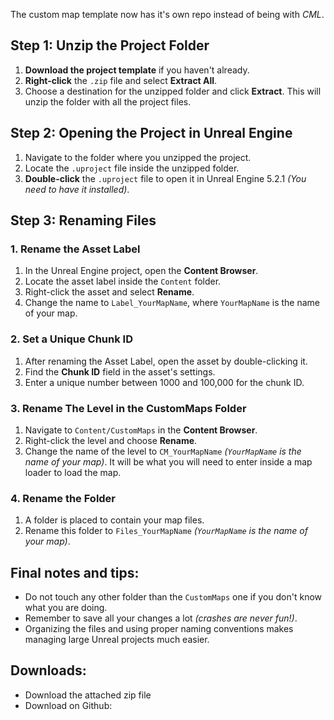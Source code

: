 The custom map template now has it's own repo instead of being with *CML*.

## Step 1: Unzip the Project Folder
1. **Download the project template** if you haven't already.
2. **Right-click** the `.zip` file and select **Extract All**.
3. Choose a destination for the unzipped folder and click **Extract**. This will unzip the folder with all the project files.

## Step 2: Opening the Project in Unreal Engine
1. Navigate to the folder where you unzipped the project.
2. Locate the `.uproject` file inside the unzipped folder.
3. **Double-click** the `.uproject` file to open it in Unreal Engine 5.2.1 *(You need to have it installed)*.

## Step 3: Renaming Files
### 1. **Rename the Asset Label**
   1. In the Unreal Engine project, open the **Content Browser**.
   2. Locate the asset label inside the `Content` folder.
   3. Right-click the asset and select **Rename**.
   4. Change the name to `Label_YourMapName`, where `YourMapName` is the name of your map.

### 2. **Set a Unique Chunk ID**
   1. After renaming the Asset Label, open the asset by double-clicking it.
   2. Find the **Chunk ID** field in the asset's settings.
   3. Enter a unique number between 1000 and 100,000 for the chunk ID.
   
### 3. **Rename The Level in the CustomMaps Folder**
   1. Navigate to `Content/CustomMaps` in the **Content Browser**.
   2. Right-click the level and choose **Rename**.
   3. Change the name of the level to `CM_YourMapName` *(`YourMapName` is the name of your map)*. It will be what you will need to enter inside a map loader to load the map.
   
### 4. **Rename the Folder**
   1. A folder is placed to contain your map files.
   2. Rename this folder to `Files_YourMapName` *(`YourMapName` is the name of your map)*.

## Final notes and tips:
- Do not touch any other folder than the `CustomMaps` one if you don't know what you are doing.
- Remember to save all your changes a lot *(crashes are never fun!)*.
- Organizing the files and using proper naming conventions makes managing large Unreal projects much easier.

## Downloads:
- Download the attached zip file
- Download on Github: 
